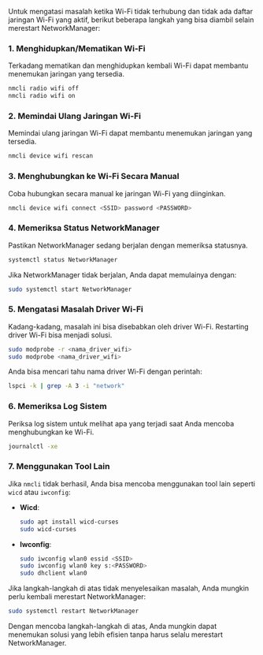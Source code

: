 Untuk mengatasi masalah ketika Wi-Fi tidak terhubung dan tidak ada daftar jaringan Wi-Fi yang aktif, berikut beberapa langkah yang bisa diambil selain merestart NetworkManager:

### 1. Menghidupkan/Mematikan Wi-Fi
Terkadang mematikan dan menghidupkan kembali Wi-Fi dapat membantu menemukan jaringan yang tersedia.
```bash
nmcli radio wifi off
nmcli radio wifi on
```

### 2. Memindai Ulang Jaringan Wi-Fi
Memindai ulang jaringan Wi-Fi dapat membantu menemukan jaringan yang tersedia.
```bash
nmcli device wifi rescan
```

### 3. Menghubungkan ke Wi-Fi Secara Manual
Coba hubungkan secara manual ke jaringan Wi-Fi yang diinginkan.
```bash
nmcli device wifi connect <SSID> password <PASSWORD>
```

### 4. Memeriksa Status NetworkManager
Pastikan NetworkManager sedang berjalan dengan memeriksa statusnya.
```bash
systemctl status NetworkManager
```

Jika NetworkManager tidak berjalan, Anda dapat memulainya dengan:
```bash
sudo systemctl start NetworkManager
```

### 5. Mengatasi Masalah Driver Wi-Fi
Kadang-kadang, masalah ini bisa disebabkan oleh driver Wi-Fi. Restarting driver Wi-Fi bisa menjadi solusi.
```bash
sudo modprobe -r <nama_driver_wifi>
sudo modprobe <nama_driver_wifi>
```
Anda bisa mencari tahu nama driver Wi-Fi dengan perintah:
```bash
lspci -k | grep -A 3 -i "network"
```

### 6. Memeriksa Log Sistem
Periksa log sistem untuk melihat apa yang terjadi saat Anda mencoba menghubungkan ke Wi-Fi.
```bash
journalctl -xe
```

### 7. Menggunakan Tool Lain
Jika `nmcli` tidak berhasil, Anda bisa mencoba menggunakan tool lain seperti `wicd` atau `iwconfig`:
- **Wicd**:
  ```bash
  sudo apt install wicd-curses
  sudo wicd-curses
  ```
- **Iwconfig**:
  ```bash
  sudo iwconfig wlan0 essid <SSID>
  sudo iwconfig wlan0 key s:<PASSWORD>
  sudo dhclient wlan0
  ```

Jika langkah-langkah di atas tidak menyelesaikan masalah, Anda mungkin perlu kembali merestart NetworkManager:
```bash
sudo systemctl restart NetworkManager
```

Dengan mencoba langkah-langkah di atas, Anda mungkin dapat menemukan solusi yang lebih efisien tanpa harus selalu merestart NetworkManager.